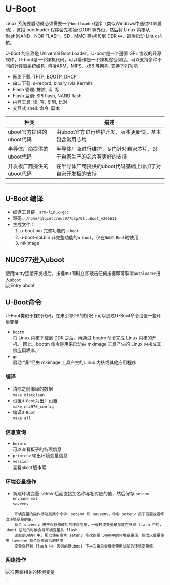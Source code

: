 # U-Boot #
Linux 系统要启动就必须需要一个` bootloader `程序（类似Windows中通过`BIOS`启动），这段 bootloader 程序会先初始化DDR 等外设，然后将 Linux 内核从 flash(NAND，NOR FLASH，SD，MMC 等)拷贝到 DDR 中，最后启动 Linux 内核。  

U-boot 的全称是 Universal Boot Loader，U-boot是一个遵循 GPL 协议的开源软件，U-boot是一个裸机代码，可以看作是一个裸机综合例程。可以支持多种不同的计算器系统结构, 
包括ARM、MIPS、x86 等架构. 支持下列功能：  

- 网络下载: TFTP, BOOTP, DHCP
- 串口下载: s-record, binary (via Kermit)
- Flash 管理: 抹除, 读, 写
- Flash 型别: SPI flash, NAND flash
- 内存工具: 读, 写, 复制, 比对
- 交互式 shell: 命令, 脚本  

| 种类 | 描述 |
| ---- | ---- |
| uboot官方提供的uboot代码 | 由uboot官方进行维护开发，版本更新快，基本包含常用芯片 |
| 半导体厂商提供的uboot代码 | 半导体厂商进行维护，专门针对自家芯片，对于自家生产的芯片有更好的支持 |
| 开发板厂商提供的uboot代码  | 在半导体厂商提供的uboot代码基础上增加了对自家开发板的支持 | 
***  
## U-Boot 编译 ##
- 编译工具链：`arm-linux-gcc`  
- 源码：`/home/qlqcetc/nuc977bsp/01.uBoot_v201611`
- 生成文件：
  1. u-boot.bin 
   完整功能的`u-boot`
  2. u-boot-spl.bin
   非完整功能的`u-boot`，仅在`NAND Boot`时使用
  3. mkimage

## NUC977进入uboot ##
使用putty连接开发板后，按键`RST`同时立即敲击任何按键即可取消`autoloader`进入`uboot`  
![Entry uboot](https://img1.imgtp.com/2023/07/18/U4E1MUdm.jpg)

## U-Boot命令 ##
U-Boot类似于裸机代码，在未引导OS的情况下可以通过U-Boot命令设置一些环境变量  
- `bootm`  
  将 Linux 内核下载到 DDR 之后，再通过 bootm 命令完成 Linux 内核的开机。
因此，bootm 命令是用来启动由 mkimage 工具产生的 Linux 内核或其他应用程序。  
- `go`  
  启动 “非”经由 mkimage 工具产生的Linux 内核或其他应用程序
### 编译 ###
- 清除之前编译的数据  
  `make distclean`  
- 设置`U-Boot`为出厂设置  
  `make nuc970_config`  
- 编译`U-Boot`  
  `make all`  
### 信息查询 ###  
  - `bdinfo`  
  可以查看板子的各项信息  
  - `printenv`
  输出环境变量信息  
  - `version`  
  查看`uboot`版本号  
### 环境变量操作 ###
  - 新建环境变量 setevn后面直接加名称与相对应的值，然后保存
  `setenv envname val`  
  `saveenv`
```
    环境变量的操作涉及到两个命令：setenv 和 saveenv，命令 setenv 用于设置或者修改环境变量的值。  
    命令 saveenv 用于保存修改后的环境变量，一般环境变量是存放在外部 flash 中的，uboot 启动的时候会将环境变量从 flash   
    读取到DRAM 中。所以使用命令 setenv 修改的是 DRAM中的环境变量值，修改以后要使用 saveenv 命令将修改后的环境  
    变量保存到 flash 中，否则的话uboot 下一次重启会继续使用以前的环境变量值。  
```  
### 网络操作 ###
![与网络相关的环境变量](https://img1.imgtp.com/2023/07/18/8k0N35Lv.jpg)  
...